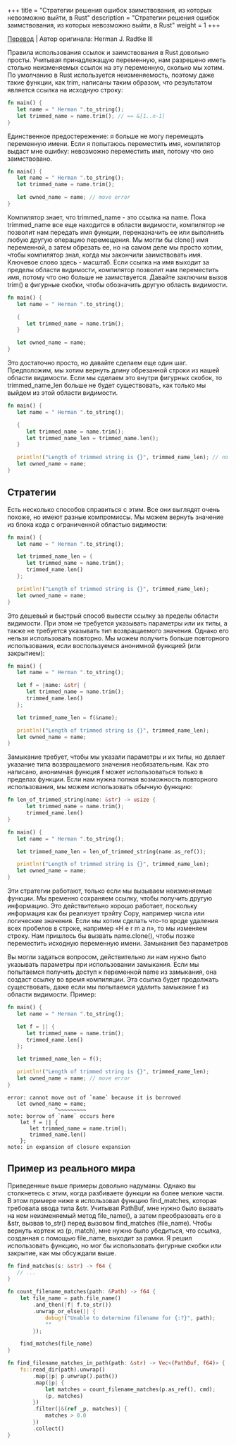 +++
title = "Стратегии решения ошибок заимствования, из которых невозможно выйти, в Rust"
description = "Стратегии решения ошибок заимствования, из которых невозможно выйти, в Rust"
weight = 1
+++

[Перевод](https://hermanradtke.com/2015/06/09/strategies-for-solving-cannot-move-out-of-borrowing-errors-in-rust.html) | Автор оригинала: Herman J. Radtke III

Правила использования ссылок и заимствования в Rust довольно просты. Учитывая принадлежащую переменную, нам разрешено иметь столько неизменяемых ссылок на эту переменную, сколько мы хотим. По умолчанию в Rust используется неизменяемость, поэтому даже такие функции, как trim, написаны таким образом, что результатом является ссылка на исходную строку: 

```rust
fn main() {
   let name = " Herman ".to_string();
   let trimmed_name = name.trim(); // == &[1..n-1]
}
```

Единственное предостережение: я больше не могу перемещать переменную имени. Если я попытаюсь переместить имя, компилятор выдаст мне ошибку: невозможно переместить имя, потому что оно заимствовано. 

```rust
fn main() {
   let name = " Herman ".to_string();
   let trimmed_name = name.trim();

   let owned_name = name; // move error
}
```

Компилятор знает, что trimmed_name - это ссылка на name. Пока trimmed_name все еще находится в области видимости, компилятор не позволит нам передать имя функции, переназначить ее или выполнить любую другую операцию перемещения. Мы могли бы clone() имя переменной, а затем обрезать ее, но на самом деле мы просто хотим, чтобы компилятор знал, когда мы закончили заимствовать имя. Ключевое слово здесь - масштаб. Если ссылка на имя выходит за пределы области видимости, компилятор позволит нам переместить имя, потому что оно больше не заимствуется. Давайте заключим вызов trim() в фигурные скобки, чтобы обозначить другую область видимости. 

```rust
fn main() {
   let name = " Herman ".to_string();

   {
      let trimmed_name = name.trim();
   }

   let owned_name = name;
}
```

Это достаточно просто, но давайте сделаем еще один шаг. Предположим, мы хотим вернуть длину обрезанной строки из нашей области видимости. Если мы сделаем это внутри фигурных скобок, то trimmed_name_len больше не будет существовать, как только мы выйдем из этой области видимости. 

```rust
fn main() {
   let name = " Herman ".to_string();

   {
      let trimmed_name = name.trim();
      let trimmed_name_len = trimmed_name.len();
   }

   println!("Length of trimmed string is {}", trimmed_name_len); // no such variable error
   let owned_name = name;
}
```

## Стратегии

Есть несколько способов справиться с этим. Все они выглядят очень похоже, но имеют разные компромиссы. Мы можем вернуть значение из блока кода с ограниченной областью видимости: 

```rust
fn main() {
   let name = " Herman ".to_string();

   let trimmed_name_len = {
      let trimmed_name = name.trim();
      trimmed_name.len()
   };

   println!("Length of trimmed string is {}", trimmed_name_len);
   let owned_name = name;
}
```

Это дешевый и быстрый способ вывести ссылку за пределы области видимости. При этом не требуется указывать параметры или их типы, а также не требуется указывать тип возвращаемого значения. Однако его нельзя использовать повторно. Мы можем получить больше повторного использования, если воспользуемся анонимной функцией (или закрытием): 

```rust
fn main() {
   let name = " Herman ".to_string();

   let f = |name: &str| {
      let trimmed_name = name.trim();
      trimmed_name.len()
   };

   let trimmed_name_len = f(&name);

   println!("Length of trimmed string is {}", trimmed_name_len);
   let owned_name = name;
}
```

Замыкание требует, чтобы мы указали параметры и их типы, но делает указание типа возвращаемого значения необязательным. Как это написано, анонимная функция f может использоваться только в пределах функции. Если нам нужна полная возможность повторного использования, мы можем использовать обычную функцию: 

```rust
fn len_of_trimmed_string(name: &str) -> usize {
      let trimmed_name = name.trim();
      trimmed_name.len()
}

fn main() {
   let name = " Herman ".to_string();

   let trimmed_name_len = len_of_trimmed_string(name.as_ref());

   println!("Length of trimmed string is {}", trimmed_name_len);
   let owned_name = name;
}
```

Эти стратегии работают, только если мы вызываем неизменяемые функции. Мы временно сохраняем ссылку, чтобы получить другую информацию. Это действительно хорошо работает, поскольку информация как бы реализует трэйту Copy, например числа или логические значения. Если мы хотим сделать что-то вроде удаления всех пробелов в строке, например «H e r m a n», то мы изменяем строку. Нам пришлось бы вызвать name.clone(), чтобы позже переместить исходную переменную имени.
Замыкания без параметров

Вы могли задаться вопросом, действительно ли нам нужно было указывать параметры при использовании замыкания. Если мы попытаемся получить доступ к переменной name из замыкания, она создаст ссылку во время компиляции. Эта ссылка будет продолжать существовать, даже если мы попытаемся удалить замыкание f из области видимости. Пример: 

```rust
fn main() {
   let name = " Herman ".to_string();

   let f = || {
      let trimmed_name = name.trim();
      trimmed_name.len()
   };

   let trimmed_name_len = f();

   println!("Length of trimmed string is {}", trimmed_name_len);
   let owned_name = name; // move error
}
```
```
error: cannot move out of `name` because it is borrowed
   let owned_name = name;
               ^~~~~~~~~~
note: borrow of `name` occurs here
    let f = || {
       let trimmed_name = name.trim();
       trimmed_name.len()
    };
note: in expansion of closure expansion
```

## Пример из реального мира

Приведенные выше примеры довольно надуманы. Однако вы столкнетесь с этим, когда разбиваете функции на более мелкие части. В этом примере ниже я использовал функцию find_matches, которая требовала ввода типа &str. Учитывая PathBuf, мне нужно было вызвать на нем неизменяемый метод file_name(), а затем преобразовать его в &str, вызвав to_str() перед вызовом find_matches (file_name). Чтобы вернуть кортеж из (p, match), мне нужно было убедиться, что ссылка, созданная с помощью file_name, выходит за рамки. Я решил использовать функцию, но мог бы использовать фигурные скобки или закрытие, как мы обсуждали выше. 

```rust
fn find_matches(s: &str) -> f64 {
   // ...
}

fn count_filename_matches(path: &Path) -> f64 {
    let file_name = path.file_name()
        .and_then(|f| f.to_str())
        .unwrap_or_else(|| {
            debug!("Unable to determine filename for {:?}", path);
            ""
        });

    find_matches(file_name)
}

fn find_filename_matches_in_path(path: &str) -> Vec<(PathBuf, f64)> {
    fs::read_dir(path).unwrap()
        .map(|p| p.unwrap().path())
        .map(|p| {
            let matches = count_filename_matches(p.as_ref(), cmd);
            (p, matches)
        })
        .filter(|&(ref _p, matches)| {
            matches > 0.0
        })
        .collect()
}

```